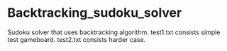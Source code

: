 # Backtracking_sudoku_solver
Sudoku solver that uses backtracking algorithm.
test1.txt consists simple test gameboard.
test2.txt consists harder case.
